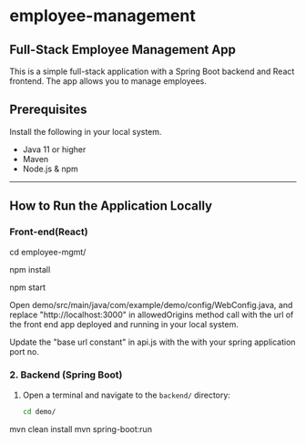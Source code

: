 # employee-management
## Full-Stack Employee Management App

This is a simple full-stack application with a Spring Boot backend and React frontend. The app allows you to manage employees.


## Prerequisites
Install the following in your local system.
- Java 11 or higher
- Maven
- Node.js & npm

---

## How to Run the Application Locally


### Front-end(React)
cd employee-mgmt/

npm install

npm start

Open demo/src/main/java/com/example/demo/config/WebConfig.java, and replace "http://localhost:3000" in allowedOrigins method call with the url of the front end app deployed and running in your local system.

Update the "base url constant" in api.js with the with your spring application port no.



### 2. Backend (Spring Boot)
1. Open a terminal and navigate to the `backend/` directory:
   ```bash
   cd demo/
mvn clean install
mvn spring-boot:run




